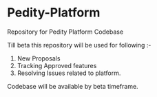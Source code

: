 # Pedity-Platform
Repository for Pedity Platform Codebase

Till beta this repository will be used for following :-
1. New Proposals
2. Tracking Approved features 
3. Resolving Issues related to platform.

Codebase will be available by beta timeframe.
